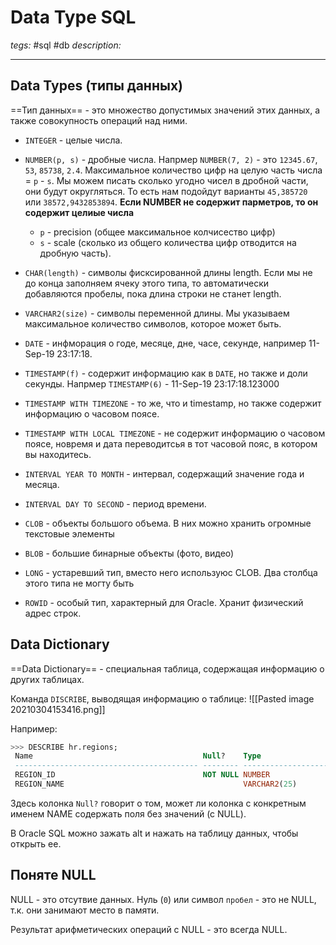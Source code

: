 # Data Type SQL
*tegs:* #sql #db
*description:*

---
## Data Types (типы данных)
==Тип данных== - это множество допустимых значений этих данных, а также совокупность операций над ними. 

- `INTEGER` - целые числа.
- `NUMBER(p, s)` - дробные числа. Напрмер `NUMBER(7, 2)` - это 		`12345.67`, `53`, `85738`, `2.4`. Максимальное количество цифр на целую часть числа = `p` - `s`. Мы можем писать сколько угодно чисел в дробной части, они будут округляться. То есть нам подойдут варианты `45,385720` или `38572,9432853894`. **Если NUMBER не содержит парметров, то он содержит целиые числа**
	- `p` - precision (общее максимальное колчисество цифр)
	- `s` - scale (сколько из общего количества цифр отводится на дробную часть).

- `CHAR(length)` - символы фисксированной длины length. Если мы не до конца заполняем ячеку этого типа, то автоматически добавляются пробелы, пока длина строки не станет length.   
- `VARCHAR2(size)` - символы переменной длины. Мы указываем максимальное количество символов, которое может быть.  
- `DATE` - инфморация о годе, месяце, дне, часе, секунде, например 11-Sep-19 23:17:18.
- `TIMESTAMP(f)` - содержит информацию как в `DATE`, но также и доли секунды. Напрмер `TIMESTAMP(6)` - 11-Sep-19 23:17:18.123000
- `TIMESTAMP WITH TIMEZONE` - то же, что и timestamp, но также содержит информацию о часовом поясе.
- `TIMESTAMP WITH LOCAL TIMEZONE` - не содержит информацию о часовом поясе, новремя и дата переводитсья в тот часовой пояс, в котором вы находитесь.
- `INTERVAL YEAR TO MONTH` - интервал, содержащий значение года и месяца.
- `INTERVAL DAY TO SECOND` - период времени.
- `CLOB` - объекты большого объема. В них можно хранить огромные текстовые элементы
- `BLOB` - большие бинарные объекты (фото, видео)
- `LONG` - устаревший тип, вместо него используюс CLOB. Два столбца этого типа не могту быть
- `ROWID` - особый тип, характерный для Oracle. Хранит физический адрес строк.

## Data Dictionary
==Data Dictionary== - специальная таблица, содержащая информацию о других таблицах.

Команда `DISCRIBE`, выводящая информацию о таблице:
![[Pasted image 20210304153416.png]]

Например:
```SQL
>>> DESCRIBE hr.regions;
 Name                                      Null?    Type
 ----------------------------------------- -------- ----------------------------
 REGION_ID                                 NOT NULL NUMBER
 REGION_NAME                                        VARCHAR2(25)
``` 
Здесь колонка `Null?` говорит о том, может ли колонка с конкретным именем NAME содержать поля без значений (с NULL).

В Oracle SQL можно зажать alt и нажать на таблицу данных, чтобы открыть ее.

## Поняте NULL
NULL - это отсутвие данных. Нуль (`0`) или символ `пробел` - это не NULL, т.к. они занимают место в памяти.

Результат арифметических операций с NULL - это всегда NULL.
